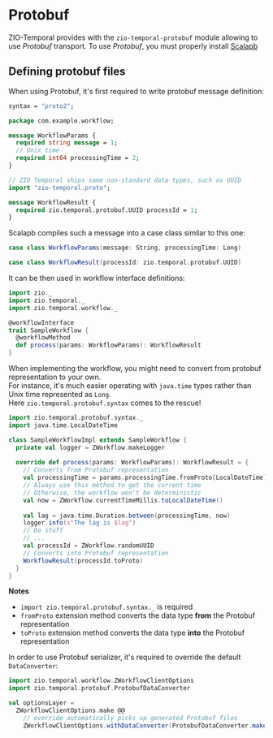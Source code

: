 # Protobuf

ZIO-Temporal provides with the `zio-temporal-protobuf` module allowing to use _Protobuf_ transport. To use _Protobuf_, you must properly install [Scalapb](https://scalapb.github.io/docs/installatio)

## Defining protobuf files

When using Protobuf, it's first required to write protobuf message definition:

```protobuf
syntax = "proto2";

package com.example.workflow;

message WorkflowParams {
  required string message = 1;
  // Unix time
  required int64 processingTime = 2;
}

// ZIO Temporal ships some non-standard data types, such as UUID
import "zio-temporal.proto";

message WorkflowResult {
  required zio.temporal.protobuf.UUID processId = 1;
}
```

Scalapb compiles such a message into a case class similar to this one:

```scala mdoc
case class WorkflowParams(message: String, processingTime: Long)

case class WorkflowResult(processId: zio.temporal.protobuf.UUID)
```

It can be then used in workflow interface definitions:

```scala mdoc:silent
import zio._
import zio.temporal._
import zio.temporal.workflow._

@workflowInterface
trait SampleWorkflow {
  @workflowMethod
  def process(params: WorkflowParams): WorkflowResult
}
```

When implementing the workflow, you might need to convert from protobuf representation to your own.  
For instance, it's much easier operating with `java.time` types rather than Unix time represented as `Long`.  
Here `zio.temporal.protobuf.syntax` comes to the rescue!

```scala mdoc:silent
import zio.temporal.protobuf.syntax._
import java.time.LocalDateTime

class SampleWorkflowImpl extends SampleWorkflow {
  private val logger = ZWorkflow.makeLogger
  
  override def process(params: WorkflowParams): WorkflowResult = {
    // Converts from Protobuf representation
    val processingTime = params.processingTime.fromProto[LocalDateTime]
    // Always use this method to get the current time
    // Otherwise, the workflow won't be deterministic
    val now = ZWorkflow.currentTimeMillis.toLocalDateTime()
    
    val lag = java.time.Duration.between(processingTime, now)
    logger.info(s"The lag is $lag")
    // Do stuff
    // ...
    val processId = ZWorkflow.randomUUID
    // Converts into Protobuf representation
    WorkflowResult(processId.toProto)
  }
}
```

**Notes**
- `import zio.temporal.protobuf.syntax._` is required
- `fromProto` extension method converts the data type **from** the Protobuf representation
- `toProto` extension method converts the data type **into** the Protobuf representation

In order to use Protobuf serializer, it's required to override the default `DataConverter`:

```scala mdoc
import zio.temporal.workflow.ZWorkflowClientOptions
import zio.temporal.protobuf.ProtobufDataConverter

val optionsLayer =
  ZWorkflowClientOptions.make @@
    // override automatically picks up generated Protobuf files
    ZWorkflowClientOptions.withDataConverter(ProtobufDataConverter.makeAutoLoad())
```